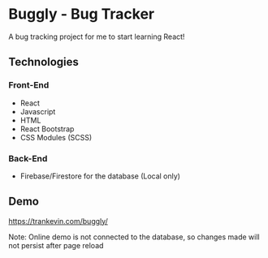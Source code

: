 # Buggly - Bug Tracker

A bug tracking project for me to start learning React!

## Technologies

### Front-End
- React
- Javascript
- HTML
- React Bootstrap
- CSS Modules (SCSS)

### Back-End
- Firebase/Firestore for the database (Local only)

## Demo

https://trankevin.com/buggly/

Note: Online demo is not connected to the database, so changes made will not persist after page reload